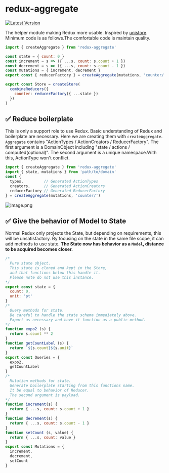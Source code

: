 # redux-aggregate

[![Latest Version](https://img.shields.io/badge/npm-v1.0.0-C12127.svg)](https://www.npmjs.com/package/redux-aggregate)

The helper module making Redux more usable.
Inspired by [unistore](https://github.com/developit/unistore).
Minimum code is as follows.The comfortable code is maintain quality.

```javascript
import { createAggregate } from 'redux-aggregate'

const state = { count: 0 }
const increment = s => ({ ...s, count: s.count + 1 })
const decrement = s => ({ ...s, count: s.count - 1 })
const mutations = { increment, decrement }
export const { reducerFactory } = createAggregate(mutations, 'counter/')

export const Store = createStore(
  combineReducers({
    counter: reducerFactory({ ...state })
  })
)
```

## ✅ Reduce boilerplate

This is only a support role to use Redux.
Basic understanding of Redux and boilerplate are necessary.
Here we are creating them with `createAggregate`.
`Aggregate` contains "ActionTypes / ActionCreators / ReducerFactory".
The first argument is a DomainObject including "state / actions / computed(optional)".
The second argument is a unique namespace.With this, ActionType won't conflict.

```javascript
import { createAggregate } from 'redux-aggregate'
import { state, mutations } from 'path/to/domain'
const {
  types,         // Generated ActionTypes
  creators,      // Generated ActionCreators
  reducerFactory // Generated ReducerFactory
} = createAggregate(mutations, 'counter/')
```

![image.png](https://user-images.githubusercontent.com/22139818/37502814-59e06558-2918-11e8-93b8-3033f729fbf5.png)


## ✅ Give the behavior of Model to State

Normal Redux only projects the State, but depending on requirements, this will be unsatisfactory.
By focusing on the state in the same file scope, it can add methods to use state.
**The State now has behavior as a `Model`, distance to be acquired becomes closer.**

```javascript
/*
  Pure state object.
  This state is cloned and kept in the Store,
  and that functions below this handle it.
  Please note do not use this instance.
*/
export const state = {
  count: 0,
  unit: 'pt'
}
/*
  Query methods for state.
  Be careful to handle the state schema immediately above.
  Export as necessary and have it function as a public method.
*/
function expo2 (s) {
  return s.count ** 2
}
function getCountLabel (s) {
  return `${s.count}${s.unit}`
}
export const Queries = {
  expo2,
  getCountLabel
}
/*
  Mutation methods for state.
  Generate boilerplate starting from this functions name.
  It be equal to behavior of Reducer.
  The second argument is payload.
*/
function increment(s) {
  return { ...s, count: s.count + 1 }
}
function decrement(s) {
  return { ...s, count: s.count - 1 }
}
function setCount (s, value) {
  return { ...s, count: value }
}
export const Mutations = {
  increment,
  decrement,
  setCount
}
```
